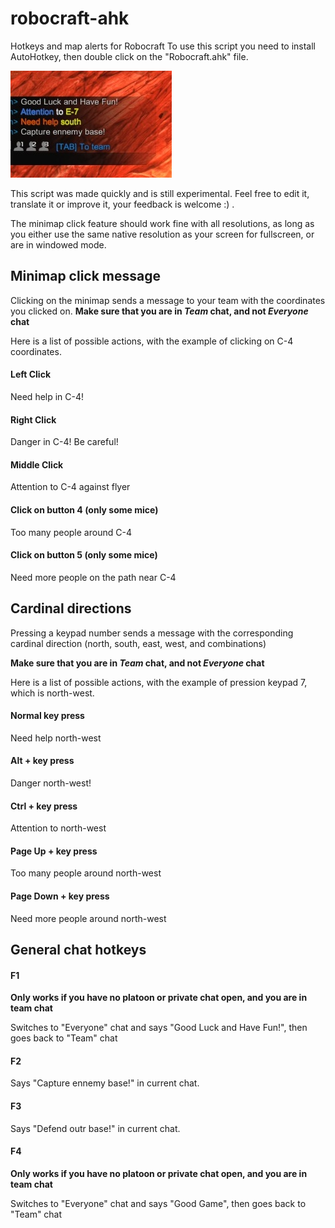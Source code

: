 robocraft-ahk
=============

Hotkeys and map alerts for Robocraft
To use this script you need to install AutoHotkey, then double click on the "Robocraft.ahk" file.

![Robocraft script in action](https://raw.githubusercontent.com/valerian/robocraft-ahk/master/AHK%20Robocraft.jpg)

This script was made quickly and is still experimental.
Feel free to edit it, translate it or improve it, your feedback is welcome :) .

The minimap click feature should work fine with all resolutions, as long as you either use the same native resolution as your screen for fullscreen, or are in windowed mode.

## Minimap click message

Clicking on the minimap sends a message to your team with the coordinates you clicked on.
**Make sure that you are in _Team_ chat, and not _Everyone_ chat**

Here is a list of possible actions, with the example of clicking on C-4 coordinates.

#### Left Click

Need help in C-4!

#### Right Click

Danger in C-4! Be careful!

#### Middle Click

Attention to C-4 against flyer

#### Click on button 4 (only some mice)

Too many people around C-4

#### Click on button 5 (only some mice)

Need more people on the path near C-4


## Cardinal directions

Pressing a keypad number sends a message with the corresponding cardinal direction (north, south, east, west, and combinations)

**Make sure that you are in _Team_ chat, and not _Everyone_ chat**

Here is a list of possible actions, with the example of pression keypad 7, which is north-west.


#### Normal key press

Need help north-west

#### Alt + key press

Danger north-west!

#### Ctrl + key press

Attention to north-west

#### Page Up + key press

Too many people around north-west

#### Page Down + key press

Need more people around north-west


## General chat hotkeys

#### F1

**Only works if you have no platoon or private chat open, and you are in team chat**

Switches to "Everyone" chat and says "Good Luck and Have Fun!", then goes back to "Team" chat

#### F2

Says "Capture ennemy base!" in current chat.

#### F3

Says "Defend outr base!" in current chat.

#### F4

**Only works if you have no platoon or private chat open, and you are in team chat**

Switches to "Everyone" chat and says "Good Game", then goes back to "Team" chat

